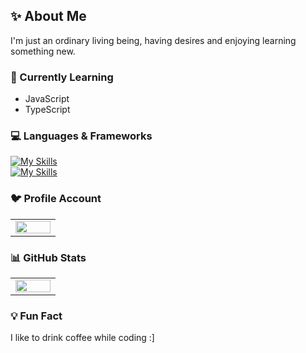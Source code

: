 <h2>✨ About Me</h2>
I'm just an ordinary living being, having desires and enjoying learning something new.

### 🔭 Currently Learning
- JavaScript
- TypeScript

### 💻 Languages & Frameworks
[![My Skills](https://skillicons.dev/icons?i=html,css,js,ts)](#)<br>
[![My Skills](https://skillicons.dev/icons?i=nodejs,deno,discordjs,sqlite)](#)

### 🐦 Profile Account
<table>
  <tr>
    <td align="center" width="50%">
    <img width="100%" src="https://lanyard.cnrad.dev/api/1201548503093100634"/>
    </td>
  </tr>
</table>

### 📊 GitHub Stats
<table>
  <tr>
    <td align="center" width="50%">
    <img width="100%" src="https://github-readme-stats.vercel.app/api/top-langs/?username=Adan-xyz&layout=compact"/>
    </td>
  </tr>
</table>

### 💡 Fun Fact
I like to drink coffee while coding :]
